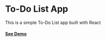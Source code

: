 # To-Do List App

This is a simple To-Do List app built with React

#### [See Demo](https://todo-app-ea.netlify.app/)
